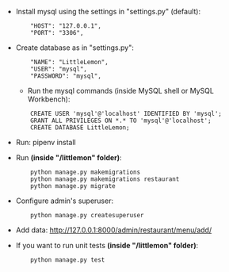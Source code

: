 - Install mysql using the settings in "settings.py" (default):
    ```
        "HOST": "127.0.0.1",
        "PORT": "3306",
    ```
- Create database as in "settings.py":
    ```
        "NAME": "LittleLemon",
        "USER": "mysql",
        "PASSWORD": "mysql",
    ```

    - Run the mysql commands (inside MySQL shell or MySQL Workbench):
    ```
        CREATE USER 'mysql'@'localhost' IDENTIFIED BY 'mysql';
        GRANT ALL PRIVILEGES ON *.* TO 'mysql'@'localhost';
        CREATE DATABASE LittleLemon;
    ```
- Run:
    pipenv install
- Run **(inside "/littlemon" folder)**:
    ```
        python manage.py makemigrations
        python manage.py makemigrations restaurant
        python manage.py migrate
    ```
- Configure admin's superuser:
    ```
        python manage.py createsuperuser
    ```
- Add data:
    http://127.0.0.1:8000/admin/restaurant/menu/add/

- If you want to run unit tests **(inside "/littlemon" folder)**:
    ```
        python manage.py test
    ```